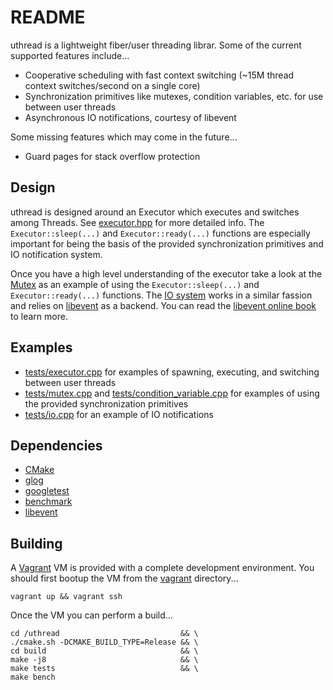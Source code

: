 # README

uthread is a lightweight fiber/user threading librar. Some of the current supported features include...

- Cooperative scheduling with fast context switching (~15M thread context switches/second on a single core)
- Synchronization primitives like mutexes, condition variables, etc. for use between user threads
- Asynchronous IO notifications, courtesy of libevent

Some missing features which may come in the future...

- Guard pages for stack overflow protection

## Design

uthread is designed around an Executor which executes and switches among Threads. See [executor.hpp](include/uthread/executor.hpp) for more detailed info. The `Executor::sleep(...)` and `Executor::ready(...)` functions are especially important for being the basis of the provided synchronization primitives and IO notification system.

Once you have a high level understanding of the executor take a look at the [Mutex](src/mutex.cpp) as an example of using the `Executor::sleep(...)` and `Executor::ready(...)` functions. The [IO system](src/io.cpp) works in a similar fassion and relies on [libevent](http://libevent.org/) as a backend. You can read the [libevent online book](http://www.wangafu.net/~nickm/libevent-book) to learn more.

## Examples

- [tests/executor.cpp](tests/executor.cpp) for examples of spawning, executing, and switching between user threads
- [tests/mutex.cpp](tests/mutex.cpp) and [tests/condition_variable.cpp](tests/condition_variable.cpp) for examples of using the provided synchronization primitives
- [tests/io.cpp](tests/io.cpp) for an example of IO notifications

## Dependencies

- [CMake](https://cmake.org/)
- [glog](https://github.com/google/glog)
- [googletest](https://github.com/google/googletest)
- [benchmark](https://github.com/google/benchmark)
- [libevent](http://libevent.org/)

## Building

A [Vagrant](https://www.vagrantup.com/) VM is provided with a complete development environment. You should first bootup the VM from the [vagrant](vagrant) directory...

```
vagrant up && vagrant ssh
```

Once the VM you can perform a build...

```
cd /uthread                           && \
./cmake.sh -DCMAKE_BUILD_TYPE=Release && \
cd build                              && \
make -j8                              && \
make tests                            && \
make bench
```
